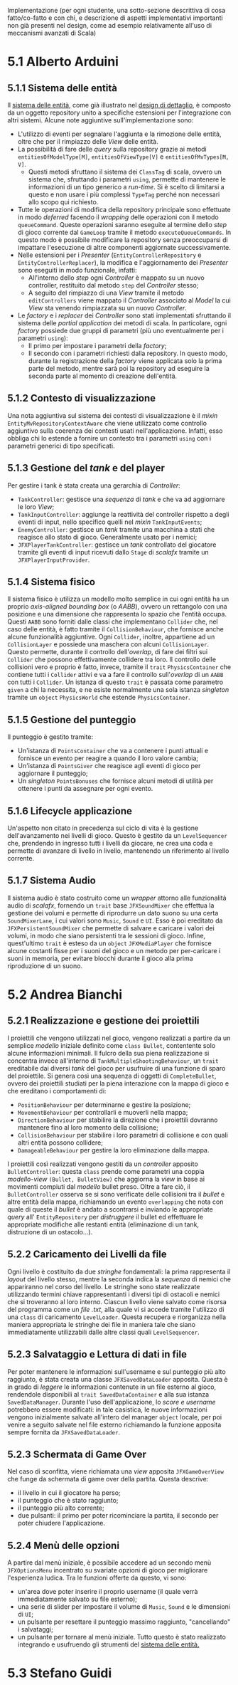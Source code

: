 Implementazione (per ogni studente, una sotto-sezione descrittiva di cosa fatto/co-fatto e con chi, e descrizione di aspetti implementativi importanti non già presenti nel design, come ad esempio relativamente all'uso di meccanismi avanzati di Scala)
# 5.1 Alberto Arduini
## 5.1.1 Sistema delle entità
Il [sistema delle entità](4_Design_di_dettaglio.md#4%204%20Gestione%20delle%20entità), come già illustrato nel [design di dettaglio](4_Design_di_dettaglio.md), è composto da un oggetto repository unito a specifiche estensioni per l'integrazione con altri sistemi.
Alcune note aggiuntive sull'implementazione sono:
- L'utilizzo di eventi per segnalare l'aggiunta e la rimozione delle entità, oltre che per il rimpiazzo delle *View* delle entità.
- La possibilità di fare delle *query* sulla repository grazie ai metodi `entitiesOfModelType[M]`, `entitiesOfViewType[V]` e `entitiesOfMvTypes[M, V]`.
	- Questi metodi sfruttano il sistema dei `ClassTag` di scala, ovvero un sistema che, sfruttando i parametri `using`, permette di mantenere le informazioni di un tipo generico a *run-time*. Si è scelto di limitarsi a questo e non usare i più complessi `TypeTag` perché non necessari allo scopo qui richiesto.
- Tutte le operazioni di modifica della repository principale sono effettuate in modo *deferred* facendo il *wrapping* delle operazioni con il metodo `queueCommand`. Queste operazioni saranno eseguite al termine dello *step* di gioco corrente dal `GameLoop` tramite il metodo `executeQueueCommands`. In questo modo è possibile modificare la repository senza preoccuparsi di impattare l'esecuzione di altre componenti aggiornate successivamente.
- Nelle estensioni per i *Presenter* (`EntityControllerRepository` e `EntityControllerReplacer`), la modifica e l'aggiornamento dei *Presenter* sono eseguiti in modo funzionale, infatti:
	- All'interno dello *step* ogni *Controller* è mappato su un nuovo controller, restituito dal metodo `step` del *Controller* stesso;
	- A seguito del rimpiazzo di una *View* tramite il metodo `editControllers` viene mappato il *Controller* associato al *Model* la cui *View* sta venendo rimpiazzata su un nuovo *Controller*.
- Le *factory* e i *replacer* dei *Controller* sono stati implementati sfruttando il sistema delle *partial application* dei metodi di scala. In particolare, ogni *factory* possiede due gruppi di parametri (più uno eventualmente per i parametri `using`):
	- Il primo per impostare i parametri della *factory*;
	- Il secondo con i parametri richiesti dalla repository.
  In questo modo, durante la registrazione della *factory* viene applicata solo la prima parte del metodo, mentre sarà poi la repository ad eseguire la seconda parte al momento di creazione dell'entità.
## 5.1.2 Contesto di visualizzazione
Una nota aggiuntiva sul sistema dei contesti di visualizzazione è il *mixin* `EntityMvRepositoryContextAware` che viene utilizzato come controllo aggiuntivo sulla coerenza dei contesti usati nell'applicazione.
Infatti, esso obbliga chi lo estende a fornire un contesto tra i parametri `using` con i parametri generici di tipo specificati.
## 5.1.3 Gestione del *tank* e del player
Per gestire i tank è stata creata una gerarchia di *Controller*:
- `TankController`: gestisce una *sequenza* di *tank* e che va ad aggiornare le loro *View*;
- `TankInputController`: aggiunge la reattività del controller rispetto a degli eventi di input, nello specifico quelli nel *mixin* `TankInputEvents`;
- `EnemyController`: gestisce un *tank* tramite una macchina a stati che reagisce allo stato di gioco. Generalmente usato per i nemici;
- `JFXPlayerTankController`: gestisce un *tank* controllato del giocatore tramite gli eventi di input ricevuti dallo `Stage` di *scalafx* tramite un `JFXPlayerInputProvider`.
## 5.1.4 Sistema fisico
Il sistema fisico è utilizza un modello molto semplice in cui ogni entità ha un proprio *axis-aligned bounding box* (o *AABB*), ovvero un rettangolo con una posizione e una dimensione che rappresenta lo spazio che l'entità occupa.
Questi `AABB` sono forniti dalle classi che implementano `Collider` che, nel caso delle entità, è fatto tramite il `CollisionBehaviour`, che fornisce anche alcune funzionalità aggiuntive.
Ogni `Collider`, inoltre, appartiene ad un `CollisionLayer` e possiede una maschera con alcuni `CollisionLayer`. Questo permette, durante il controllo dell'*overlap*, di fare dei filtri sui `Collider` che possono effettivamente collidere tra loro.
Il controllo delle collisioni vero e proprio è fatto, invece, tramite il `trait` `PhysicsContainer` che contiene tutti i `Collider` attivi e va a fare il controllo sull'*overlap* di un `AABB` con tutti i `Collider`.
Un istanza di questo `trait` è passata come parametro `given` a chi la necessita, e ne esiste normalmente una sola istanza *singleton* tramite un `object` `PhysicsWorld` che estende `PhysicsContainer`.
## 5.1.5 Gestione del punteggio
Il punteggio è gestito tramite:
- Un'istanza di `PointsContainer` che va a contenere i punti attuali e fornisce un evento per reagire a quando il loro valore cambia;
- Un'istanza di `PointsGiver` che reagisce agli eventi di gioco per aggiornare il punteggio;
- Un *singleton* `PointsBonuses` che fornisce alcuni metodi di utilità per ottenere i punti da assegnare per ogni evento.
## 5.1.6 Lifecycle applicazione
Un'aspetto non citato in precedenza sul ciclo di vita è la gestione dell'avanzamento nei livelli di gioco. Questo è gestito da un `LevelSequencer` che, prendendo in ingresso tutti i livelli da giocare, ne crea una coda e permette di avanzare di livello in livello, mantenendo un riferimento al livello corrente.
## 5.1.7 Sistema Audio
Il sistema audio è stato costruito come un *wrapper* attorno alle funzionalità audio di *scalafx*, fornendo un `trait` base `JFXSoundMixer` che effettua la gestione dei volumi e permette di riprodurre un dato suono su una certa `SoundMixerLane`, i cui valori sono `Music`, `Sound` e `UI`.
Esso è poi ereditato da `JFXPersistentSoundMixer` che permette di salvare e caricare i valori dei volumi, in modo che siano persistenti tra le sessioni di gioco.
Infine, quest'ultimo `trait` è esteso da un `object` `JFXMediaPlayer` che fornisce alcune costanti fisse per i suoni del gioco e un metodo per per-caricare i suoni in memoria, per evitare blocchi durante il gioco alla prima riproduzione di un suono.
# 5.2 Andrea Bianchi
## 5.2.1 Realizzazione e gestione dei proiettili
I proiettili che vengono utilizzati nel gioco, vengono realizzati a partire da un semplice *modello* iniziale definito come  `class Bullet`, contentente solo alcune informazioni minimali. Il fulcro della sua piena realizzazione
si concentra invece all'interno di `TankMultipleShootingBehaviour`, un `trait` ereditabile dai diversi *tank* del gioco per usufruire di una funzione di sparo del proiettile. Si genera così una sequenza di oggetti di `CompleteBullet`,
ovvero dei proiettili studiati per la piena interazione con la mappa di gioco e che ereditano i comportamenti di:
- `PositionBehaviour` per determinarne e gestire la posizione;
- `MovementBehaviour` per controllarli e muoverli nella mappa;
- `DirectionBehaviour` per stabilire la direzione che i proiettili dovranno mantenere fino al loro momento della collisione;
- `CollisionBehaviour` per stabilire i loro parametri di collisione e con quali altri entità possono collidere;
- `DamageableBehaviour` per gestire la loro eliminazione dalla mappa.

I proiettili così realizzati vengono gestiti da un *controller* apposito `BulletController`: questa `class` prende come parametri una coppia *modello-view* `(Bullet, BulletView)` che aggiorna la *view* in base ai movimenti compiuti
dal *modello* bullet preso. Oltre a fare ciò, il `BulletController` osserva se si sono verificate delle collisioni tra il *bullet* e altre entità della mappa, richiamando un evento `overlapping` che nota con quale di queste il *bullet* è andato
a scontrarsi e inviando le appropriate *query* all' `EntityRepository` per *distruggere* il bullet ed effettuare le appropriate modifiche alle restanti entità (eliminazione di un tank, distruzione di un ostacolo...).
## 5.2.2 Caricamento dei Livelli da file
Ogni livello è costituito da due *stringhe* fondamentali: la prima rappresenta il *layout* del livello stesso, mentre la seconda indica la *sequenza* di
nemici che appariranno nel corso del livello. Le stringhe sono state realizzate utilizzando termini chiave rappresentanti i diversi tipi di ostacoli e nemici che si troveranno al loro interno.
Ciascun livello viene salvato come risorsa del programma come un *file .txt*, alla quale vi si accede tramite l'utilizzo di una `class` di caricamento `LevelLoader`. Questa recupera e riorganizza nella maniera
appropriata le stringhe dei file in maniera tale che siano immediatamente utilizzabili dalle altre classi quali `LevelSequencer`.
## 5.2.3 Salvataggio e Lettura di dati in file
Per poter mantenere le informazioni sull'username e sul punteggio più alto raggiunto, è stata creata una classe `JFXSavedDataLoader` apposita. Questa è in grado di *leggere* le informazioni contenute
in un file esterno al gioco, rendendole disponibili al `trait SavedDataContainer` e alla sua istanza `SavedDataManager`. Durante l'uso dell'applicazione, lo *score e username* potrebbero essere modificati: in tale casistica,
le nuove informazioni vengono inizialmente salvate all'intero del manager `object` locale, per poi venire a seguito salvate nel file esterno richiamando la funzione apposita sempre fornita da `JFXSavedDataLoader`.
## 5.2.3 Schermata di Game Over
Nel caso di sconfitta, viene richiamata una *view* apposita `JFXGameOverView` che funge da schermata di game over della partita. Questa descrive:
- il livello in cui il giocatore ha perso;
- il punteggio che è stato raggiunto;
- il punteggio più alto corrente;
- due pulsanti: il primo per poter ricominciare la partita, il secondo per poter chiudere l'applicazione.
## 5.2.4 Menù delle opzioni
A partire dal menù iniziale, è possibile accedere ad un secondo menù `JFXOptionsMenu` incentrato su svariate opzioni di gioco per migliorare l'esperienza ludica.
Tra le funzioni offerte da questo, vi sono:
- un'area dove poter inserire il proprio username (il quale verrà immediatamente salvato su file esterno);
- una serie di slider per impostare il volume di `Music`, `Sound` e le dimensioni di `UI`;
- un pulsante per resettare il punteggio massimo raggiunto, "cancellando" i salvataggi;
- un pulsante per tornare al menù iniziale.
Tutto questo è stato realizzato integrando e usufruendo gli strumenti del [sistema delle entità.](5_Implementazione.md#511-sistema-delle-entità)

# 5.3 Stefano Guidi